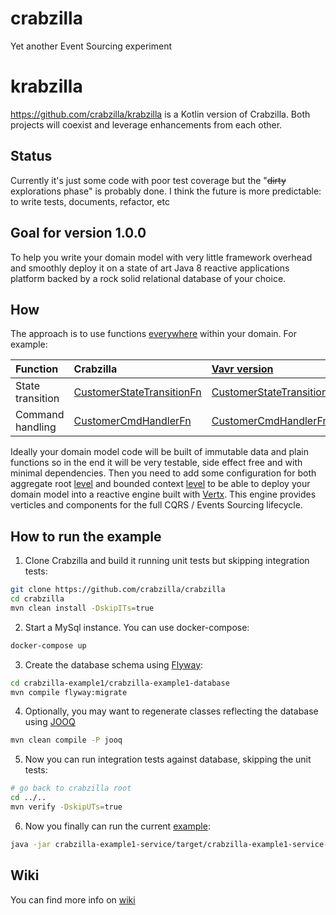 # crabzilla 

Yet another Event Sourcing experiment

# krabzilla

https://github.com/crabzilla/krabzilla is a Kotlin version of Crabzilla. Both projects will coexist and leverage enhancements from each other.  

## Status

Currently it's just some code with poor test coverage but the "~~dirty~~ explorations phase" is probably done. I think the future is more predictable: to write tests, documents, refactor, etc 

## Goal for version 1.0.0

To help you write your domain model with very little framework overhead and smoothly deploy it on a state of art Java 8 reactive applications platform backed by a rock solid relational database of your choice.

## How

The approach is to use functions [everywhere](crabzilla-core/src/main/java/crabzilla/stack/AggregateRootFunctionsFactory.java) within your domain. For example:

| Function      | Crabzilla     | [Vavr version](http://www.vavr.io/)  |
| :------------- | :------------- | :----- |
| State transition | [CustomerStateTransitionFn](crabzilla-example1/crabzilla-example1-core/src/main/java/crabzilla/example1/aggregates/customer/CustomerStateTransitionFn.java)| [CustomerStateTransitionFnJavaslang](crabzilla-example1/crabzilla-example1-core/src/main/java/crabzilla/example1/aggregates/customer/CustomerStateTransitionFnJavaslang.java)  |
| Command handling | [CustomerCmdHandlerFn](crabzilla-example1/crabzilla-example1-core/src/main/java/crabzilla/example1/aggregates/customer/CustomerCmdHandlerFn.java)  | [CustomerCmdHandlerFnJavaslang](crabzilla-example1/crabzilla-example1-core/src/main/java/crabzilla/example1/aggregates/customer/CustomerCmdHandlerFnJavaslang.java)|



Ideally your domain model code will be built of immutable data and plain functions so in the end it will be very testable, side effect free and with minimal dependencies. Then you need to add some configuration for both aggregate root [level](crabzilla-vertx-example1/src/main/java/crabzilla/example1/aggregates/CustomerModule.java) and bounded context  [level](crabzilla-vertx-example1/src/main/java/crabzilla/example1/Example1Module.java) to be able to deploy your domain model into a reactive engine built with [Vertx](http://vertx.io/). This engine provides verticles and components for the full CQRS / Events Sourcing lifecycle. 

## How to run the example

1. Clone Crabzilla and build it running unit tests but skipping integration tests:

```bash
git clone https://github.com/crabzilla/crabzilla
cd crabzilla
mvn clean install -DskipITs=true
```

2. Start a MySql instance. You can use docker-compose:

```bash
docker-compose up
```

3. Create the database schema using [Flyway](https://flywaydb.org/):

```bash
cd crabzilla-example1/crabzilla-example1-database
mvn compile flyway:migrate
```

4. Optionally, you may want to regenerate classes reflecting the database using [JOOQ](https://www.jooq.org/)

```bash
mvn clean compile -P jooq
```

5. Now you can run integration tests against database, skipping the unit tests:

```bash
# go back to crabzilla root
cd ../..
mvn verify -DskipUTs=true 
```

6. Now you finally can run the current [example](crabzilla-example1/crabzilla-example1-service/src/main/java/crabzilla/example1/Example1Launcher.java):

```bash
java -jar crabzilla-example1-service/target/crabzilla-example1-service-1.0-SNAPSHOT-fat.jar
```

## Wiki 

You can find more info on [wiki](https://github.com/crabzilla/crabzilla/wiki)
